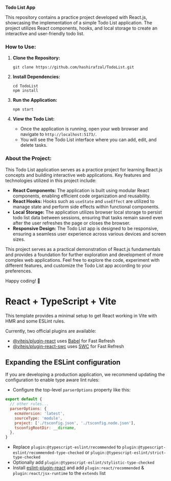 **Todo List App**

This repository contains a practice project developed with React.js, showcasing the implementation of a simple Todo List application. The project utilizes React components, hooks, and local storage to create an interactive and user-friendly todo list.

### How to Use:

1. **Clone the Repository:**
   ```
   git clone https://github.com/hashirafzal/TodoList.git
   ```

2. **Install Dependencies:**
   ```
   cd TodoList
   npm install
   ```

3. **Run the Application:**
   ```
   npm start
   ```

4. **View the Todo List:**
   - Once the application is running, open your web browser and navigate to `http://localhost:5173/`.
   - You will see the Todo List interface where you can add, edit, and delete tasks.

### About the Project:

This Todo List application serves as a practice project for learning React.js concepts and building interactive web applications. Key features and technologies utilized in this project include:

- **React Components:** The application is built using modular React components, enabling efficient code organization and reusability.
- **React Hooks:** Hooks such as `useState` and `useEffect` are utilized to manage state and perform side effects within functional components.
- **Local Storage:** The application utilizes browser local storage to persist todo list data between sessions, ensuring that tasks remain saved even after the user refreshes the page or closes the browser.
- **Responsive Design:** The Todo List app is designed to be responsive, ensuring a seamless user experience across various devices and screen sizes.

This project serves as a practical demonstration of React.js fundamentals and provides a foundation for further exploration and development of more complex web applications. Feel free to explore the code, experiment with different features, and customize the Todo List app according to your preferences.

Happy coding! 🚀


# React + TypeScript + Vite

This template provides a minimal setup to get React working in Vite with HMR and some ESLint rules.

Currently, two official plugins are available:

- [@vitejs/plugin-react](https://github.com/vitejs/vite-plugin-react/blob/main/packages/plugin-react/README.md) uses [Babel](https://babeljs.io/) for Fast Refresh
- [@vitejs/plugin-react-swc](https://github.com/vitejs/vite-plugin-react-swc) uses [SWC](https://swc.rs/) for Fast Refresh

## Expanding the ESLint configuration

If you are developing a production application, we recommend updating the configuration to enable type aware lint rules:

- Configure the top-level `parserOptions` property like this:

```js
export default {
  // other rules...
  parserOptions: {
    ecmaVersion: 'latest',
    sourceType: 'module',
    project: ['./tsconfig.json', './tsconfig.node.json'],
    tsconfigRootDir: __dirname,
  },
}
```

- Replace `plugin:@typescript-eslint/recommended` to `plugin:@typescript-eslint/recommended-type-checked` or `plugin:@typescript-eslint/strict-type-checked`
- Optionally add `plugin:@typescript-eslint/stylistic-type-checked`
- Install [eslint-plugin-react](https://github.com/jsx-eslint/eslint-plugin-react) and add `plugin:react/recommended` & `plugin:react/jsx-runtime` to the `extends` list
